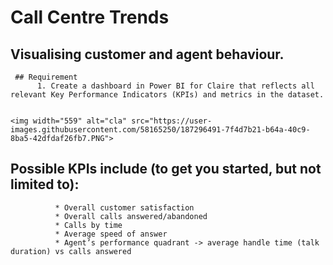    # Call Centre Trends
   
   ## Visualising customer and agent behaviour.
  ``` 
   ## Requirement
        1. Create a dashboard in Power BI for Claire that reflects all relevant Key Performance Indicators (KPIs) and metrics in the dataset.
   
   
  <img width="559" alt="cla" src="https://user-images.githubusercontent.com/58165250/187296491-7f4d7b21-b64a-40c9-8ba5-42dfdaf26fb7.PNG">
```
        
        
   ## Possible KPIs include (to get you started, but not limited to):

              * Overall customer satisfaction
              * Overall calls answered/abandoned
              * Calls by time
              * Average speed of answer
              * Agent’s performance quadrant -> average handle time (talk duration) vs calls answered
